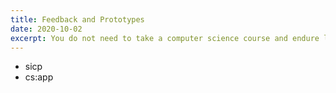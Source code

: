 ```yaml
---
title: Feedback and Prototypes
date: 2020-10-02
excerpt: You do not need to take a computer science course and endure lengthy lectures to be introduced to programming.
---
```


- sicp
- cs:app
